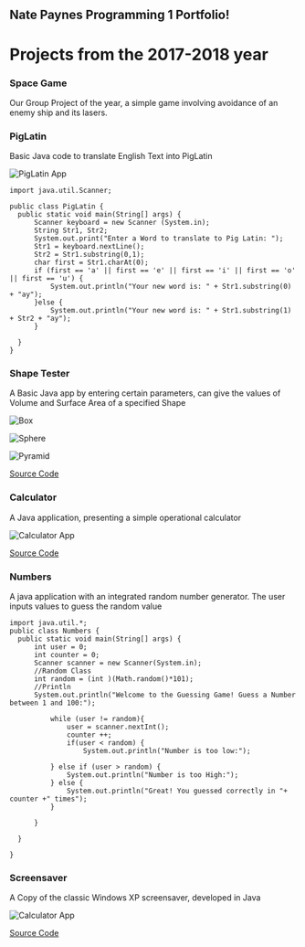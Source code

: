 ## Nate Paynes Programming 1 Portfolio!

# Projects from the 2017-2018 year

### Space Game

  Our Group Project of the year, a simple game involving avoidance of an enemy ship and its lasers.
  
### PigLatin

  Basic Java code to translate English Text into PigLatin
  
  ![PigLatin App](https://github.com/Wheaties0/PigLatin/raw/master/PigLatin.png)
  
  ```
import java.util.Scanner;

public class PigLatin {
	public static void main(String[] args) {
		Scanner keyboard = new Scanner (System.in);
		String Str1, Str2;
		System.out.print("Enter a Word to translate to Pig Latin: ");
		Str1 = keyboard.nextLine();
		Str2 = Str1.substring(0,1);
		char first = Str1.charAt(0);
		if (first == 'a' || first == 'e' || first == 'i' || first == 'o' || first == 'u') {
			System.out.println("Your new word is: " + Str1.substring(0) + "ay");
		}else {
			System.out.println("Your new word is: " + Str1.substring(1) + Str2 + "ay");
		}

	}
}
  ```
  
### Shape Tester

  A Basic Java app by entering certain parameters, can give the values of Volume and Surface Area of a specified Shape
  
  ![Box](https://github.com/Wheaties0/ShapeTester/raw/master/Box.png)
  
  ![Sphere](https://github.com/Wheaties0/ShapeTester/raw/master/Sphere.png)
  
  ![Pyramid](https://github.com/Wheaties0/ShapeTester/raw/master/Pyramid.png)
  
  [Source Code](https://github.com/Wheaties0/ShapeTester/tree/master/src)

### Calculator
	
A Java application, presenting a simple operational calculator

![Calculator App](https://github.com/Wheaties0/Calculator/raw/master/Calculator.png)

[Source Code](https://github.com/Wheaties0/Calculator/tree/master/src)
  
### Numbers
  
  A java application with an integrated random number generator. The user inputs values to guess the random value
  
  ```
import java.util.*;
public class Numbers {
	public static void main(String[] args) {
		int user = 0;
		int counter = 0;
		Scanner scanner = new Scanner(System.in);
		//Random Class
		int random = (int )(Math.random()*101);
		//Println
		System.out.println("Welcome to the Guessing Game! Guess a Number between 1 and 100:");

			while (user != random){
				user = scanner.nextInt();
				counter ++;
				if(user < random) {
					System.out.println("Number is too low:");

			} else if (user > random) {
				System.out.println("Number is too High:");
			} else {
				System.out.println("Great! You guessed correctly in "+ counter +" times");
			}

		}

	}

}
  ```
  
  
### Screensaver

A Copy of the classic Windows XP screensaver, developed in Java

![Calculator App](https://github.com/Wheaties0/ScreenSaver/raw/master/ScreenSaver.png)

[Source Code](https://github.com/Wheaties0/ScreenSaver/tree/master/src)


